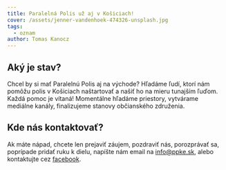 ```yaml
---
title: Paralelná Polis už aj v Košiciach!
cover: /assets/jenner-vandenhoek-474326-unsplash.jpg
tags:
  - oznam
author: Tomas Kanocz
---
```


## Aký je stav?

Chcel by si mať Paralelnú Polis aj na východe? Hľadáme ľudí, ktorí nám pomôžu polis v Košiciach naštartovať a našiť ho na mieru tunajším ľuďom. Každá pomoc je vítaná! Momentálne hľadáme priestory, vytvárame mediálne kanály, finalizujeme stanovy občianského združenia.

## Kde nás kontaktovať?

Ak máte nápad, chcete len prejaviť záujem, pozdraviť nás, porozprávať sa, poprípade pridať ruku k dielu, napíšte nám email na [info@ppke.sk](mailto:info@ppke.sk), alebo kontaktujte cez [facebook](https://www.facebook.com/paralelnapoliske).
